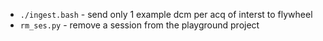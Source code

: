 
 * `./ingest.bash` - send only 1 example dcm per acq of interst to flywheel
 * `rm_ses.py` - remove a session from the playground project
